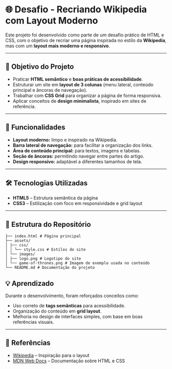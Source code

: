 # 🌐 Desafio - Recriando Wikipedia com Layout Moderno

Este projeto foi desenvolvido como parte de um desafio prático de HTML e CSS, com o objetivo de recriar uma página inspirada no estilo da **Wikipedia**, mas com um **layout mais moderno e responsivo**.

---

## 🎯 Objetivo do Projeto
- Praticar **HTML semântico** e **boas práticas de acessibilidade**.  
- Estruturar um site em **layout de 3 colunas** (menu lateral, conteúdo principal e âncoras de navegação).  
- Trabalhar com **CSS Grid** para organizar a página de forma responsiva.  
- Aplicar conceitos de **design minimalista**, inspirado em sites de referência.  

---

## 🚀 Funcionalidades
- **Layout moderno:** limpo e inspirado na Wikipedia.  
- **Barra lateral de navegação:** para facilitar a organização dos links.  
- **Área de conteúdo principal:** para textos, imagens e tabelas.  
- **Seção de âncoras:** permitindo navegar entre partes do artigo.  
- **Design responsivo:** adaptável a diferentes tamanhos de tela.  

---

## 🛠️ Tecnologias Utilizadas
- **HTML5** – Estrutura semântica da página  
- **CSS3** – Estilização com foco em responsividade e grid layout  

---

## 📂 Estrutura do Repositório
```
├── index.html # Página principal
├── assets/
│ ├── css/
│ │ └── style.css # Estilos do site
│ └── images/
│ ├── logo.png # Logotipo do site
│ └── game-of-thrones.png # Imagem de exemplo usada no conteúdo
└── README.md # Documentação do projeto
```

## 💡 Aprendizado
Durante o desenvolvimento, foram reforçados conceitos como:
- Uso correto de **tags semânticas** para acessibilidade.  
- Organização do conteúdo em **grid layout**.  
- Melhoria no design de interfaces simples, com base em boas referências visuais.  

---

## 🔗 Referências
- [Wikipedia](https://pt.wikipedia.org/) – Inspiração para o layout  
- [MDN Web Docs](https://developer.mozilla.org/pt-BR/) – Documentação sobre HTML e CSS 
